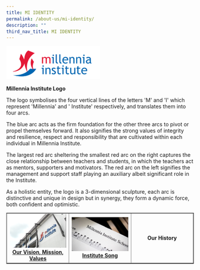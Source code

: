 ```yaml
---
title: MI IDENTITY
permalink: /about-us/mi-identity/
description: ""
third_nav_title: MI IDENTITY
---
```

<img style="width: 50%;" src="/images/milogo.png" />
<p><strong>Millennia Institute Logo</strong></p>
<p>The logo symbolises the four vertical lines of the letters 'M' and 'I' which represent 'Millennia' and ' Institute' respectively, and translates them into four arcs.</p>
<p>The blue arc acts as the firm foundation for the other three arcs to pivot or propel themselves forward. It also signifies the strong values of integrity and resilience, respect and responsibility that are cultivated within each individual in Millennia Institute.</p>
<p>The largest red arc sheltering the smallest red arc on the right captures the close relationship between teachers and students, in which the teachers act as mentors, supporters and motivators. The red arc on the left signifies the management and support staff playing an auxiliary albeit significant role in the Institute.</p>
<p>As a holistic entity, the logo is a 3-dimensional sculpture, each arc is distinctive and unique in design but in synergy, they form a dynamic force, both confident and optimistic.</p>
<table style="border-collapse: collapse; width: 100%;" border="1">
<tbody>
<tr>
<td style="width: 33.3333%; text-align: center;"><strong><a href="/about-us/mi-identity/our-vision-mission-values"><img src="/images/mii1.jpg"></a><a href="/about-us/mi-identity/our-vision-mission-values">Our Vision, Mission, Values</a></strong></td>
<td style="width: 33.3333%; text-align: center;"><strong><a href="/about-us/mi-identity/institute-song"><img src="/images/mii2.jpg"></a><a href="/about-us/mi-identity/institute-song">Institute Song</a></strong></td>
<td style="width: 33.3333%; text-align: center;"><strong>Our History</strong></td>
</tr>
</tbody>
</table>